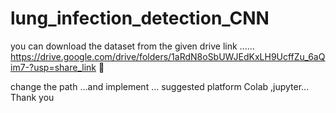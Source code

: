 # lung_infection_detection_CNN

you can download the dataset from the given drive link ......
https://drive.google.com/drive/folders/1aRdN8oSbUWJEdKxLH9UcffZu_6aQim7-?usp=share_link 🤞

change the path ...and implement ...
suggested platform Colab ,jupyter...
Thank you
